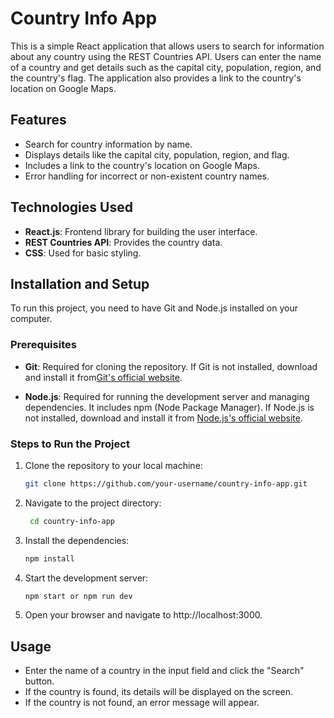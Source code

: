 # Country Info App

This is a simple React application that allows users to search for information about any country using the REST Countries API. Users can enter the name of a country and get details such as the capital city, population, region, and the country's flag. The application also provides a link to the country's location on Google Maps.

## Features

- Search for country information by name.
- Displays details like the capital city, population, region, and flag.
- Includes a link to the country's location on Google Maps.
- Error handling for incorrect or non-existent country names.

## Technologies Used

- **React.js**: Frontend library for building the user interface.
- **REST Countries API**: Provides the country data.
- **CSS**: Used for basic styling.

## Installation and Setup

To run this project, you need to have Git and Node.js installed on your computer.

### Prerequisites

- **Git**: Required for cloning the repository. If Git is not installed, download and install it from[Git's official website](https://git-scm.com/).

- **Node.js**: Required for running the development server and managing dependencies. It includes npm (Node Package Manager). If Node.js is not installed, download and install it from [Node.js's official website](https://nodejs.org/).

### Steps to Run the Project

1. Clone the repository to your local machine:

   ```bash
   git clone https://github.com/your-username/country-info-app.git

2. Navigate to the project directory:

   ```bash
    cd country-info-app

3. Install the dependencies:
  
   ```bash
   npm install 

4. Start the development server:

   ```bash
   npm start or npm run dev

5. Open your browser and navigate to http://localhost:3000.   

## Usage
 - Enter the name of a country in the input field and click the "Search" button.
 - If the country is found, its details will be displayed on the screen.
 - If the country is not found, an error message will appear.



